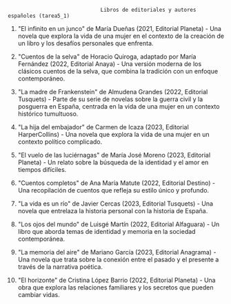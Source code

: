 

                                  Libros de editoriales y autores españoles (tarea5_1)

1. "El infinito en un junco" de María Dueñas (2021, Editorial Planeta) - Una novela que explora la vida de una mujer en el contexto de la creación de un     libro y los desafíos personales que enfrenta.

2. "Cuentos de la selva" de Horacio Quiroga, adaptado por María Fernández (2022, Editorial Anaya) - Una versión moderna de los clásicos cuentos de la selva, que combina la tradición con un enfoque contemporáneo.

3. "La madre de Frankenstein" de Almudena Grandes (2022, Editorial Tusquets) - Parte de su serie de novelas sobre la guerra civil y la posguerra en España, centrada en la vida de una mujer en un contexto histórico tumultuoso.

4. "La hija del embajador" de Carmen de Icaza (2023, Editorial HarperCollins) - Una novela que explora la vida de una mujer en un contexto político complicado.

5. "El vuelo de las luciérnagas" de María José Moreno (2023, Editorial Planeta) - Un relato sobre la búsqueda de la identidad y el amor en tiempos difíciles.

6. "Cuentos completos" de Ana María Matute (2022, Editorial Destino) - Una recopilación de cuentos que refleja su estilo único y profundo.

7. "La vida es un río" de Javier Cercas (2023, Editorial Tusquets) - Una novela que entrelaza la historia personal con la historia de España.

8. "Los ojos del mundo" de Luisgé Martín (2022, Editorial Alfaguara) - Un libro que aborda temas de identidad y memoria en la sociedad contemporánea.

9. "La memoria del aire" de Mariano García (2023, Editorial Anagrama) - Una novela que trata sobre la conexión entre el pasado y el presente a través de la narrativa poética.

10. "El horizonte" de Cristina López Barrio (2022, Editorial Planeta) - Una obra que explora las relaciones familiares y los secretos que pueden cambiar vidas.

